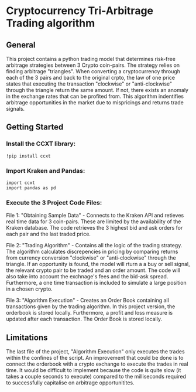 # Cryptocurrency Tri-Arbitrage Trading algorithm
## General
This project contains a python trading model that determines risk-free arbitrage strategies between 3 Crypto coin-pairs. The strategy relies on finding arbitrage "triangles". When converting a cryptocurrency through each of the 3 pairs and back to the original crpto, the law of one price states that executing the transaction "clockwise" or "anti-clockwise" through the triangle return the same amount. If not, there exists an anomaly in the exchange rates that can be profited from. This algorithm indentifies arbitrage opportunities in the market due to mispricings and returns trade signals.

## Getting Started
### Install the CCXT library:
```
!pip install ccxt
```
### Import Kraken and Pandas:
```
import ccxt
import pandas as pd
```
### Execute the 3 Project Code Files:

File 1: "Obtaining Sample Data" - Connects to the Kraken API and retieves real time data for 3 coin-pairs. These are limited by the availability of the Kraken database. The code retrieves the 3 highest bid and ask orders for each pair and the last traded price.

File 2: "Trading Algorithm" - Contains all the logic of the trading strategy. The algorithm calculates discrepencies in pricing by comparing returns from currency conversion "clockwise" or "anti-clockwise" through the triangle. If an opportunity is found, the model will rturn a a buy or sell signal, the relevant crypto pair to be traded and an order amount. The code will also take into account the exchnage's fees and the bid-ask spread. Furthermore, a one time transaction is included to simulate a large position in a chosen crypto.

File 3: "Algorithm Execution" - Creates an Order Book containing all transactions given by the trading algorithm. In this project version, the orderbook is stored locally. Furthermore, a profit and loss measure is updated after each transaction. The Order Book is stored locally.

## Limitations
The last file of the project, "Algorithm Execution" only executes the trades within the confines of the script. An improvement that could be done is to connect the orderbook with a crypto exchange to execute the trades in real time. It would be difficult to implement because the code is quite slow (it takes a couple seconds to execute) compared to the milliseconds required to successfully capitalise on arbitrage opportunitites.
